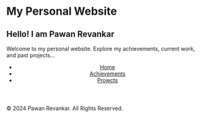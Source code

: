 <!DOCTYPE html>
<html lang="en">
<head>
    <meta charset="UTF-8">
    <meta name="viewport" content="width=device-width, initial-scale=1.0">
    <h1>My Personal Website</h1>
    <link rel="stylesheet" href="style.css">
</head>
<body>
    <main>
        <section class="intro">
            <h1>Hello! I am Pawan Revankar</h1>
            <p>Welcome to my personal website. Explore my achievements, current work, and past projects...</p>
        </section>
    </main>
	    <header>
        <nav>
            <ul>
                <li><a href="index.html">Home</a></li>
                <li><a href="achievements.html">Achievements</a></li>
                <li><a href="projects.html">Projects</a></li>
            </ul>
        </nav>
    </header>
    <footer>
        <p>&copy; 2024 Pawan Revankar. All Rights Reserved.</p>
    </footer>
</body>
</html>
